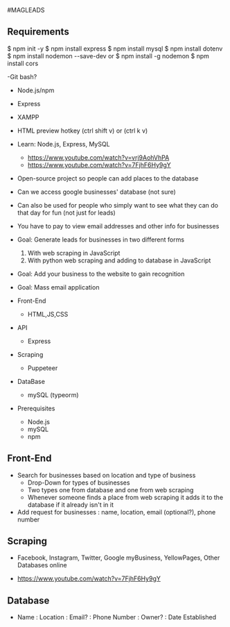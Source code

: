 #MAGLEADS

Requirements
------------
$ npm init -y
$ npm install express
$ npm install mysql
$ npm install dotenv
$ npm install nodemon --save-dev
    or
        $ npm install -g nodemon
$ npm install cors

-Git bash?
- Node.js/npm
- Express
- XAMPP
- HTML preview hotkey (ctrl shift v) or (ctrl k v)

- Learn: Node.js, Express, MySQL 
    - https://www.youtube.com/watch?v=vrj9AohVhPA
    - https://www.youtube.com/watch?v=7FjhF6Hy9gY

- Open-source project so people can add places to the database
- Can we access google businesses' database (not sure) 
- Can also be used for people who simply want to see what they can do that day for fun (not just for leads)
- You have to pay to view email addresses and other info for businesses 

- Goal: Generate leads for businesses in two different forms
    1. With web scraping in JavaScript
    2. With python web scraping and adding to database in JavaScript
- Goal: Add your business to the website to gain recognition
- Goal: Mass email application

- Front-End
    - HTML,JS,CSS
- API
    - Express
- Scraping
    - Puppeteer
- DataBase
    - mySQL (typeorm)
- Prerequisites
    - Node.js
    - mySQL
    - npm

Front-End
---------

- Search for businesses based on location and type of business
    - Drop-Down for types of businesses
    - Two types one from database and one from web scraping
    - Whenever someone finds a place from web scraping it adds it to the database if it already isn't
      in it
- Add request for businesses : name, location, email (optional?), phone number


Scraping
--------

- Facebook, Instagram, Twitter, Google myBusiness, YellowPages, Other Databases online

- https://www.youtube.com/watch?v=7FjhF6Hy9gY

Database
--------

- Name : Location : Email? : Phone Number : Owner? : Date Established

